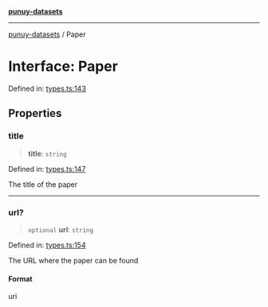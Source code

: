 [**punuy-datasets**](../README.md)

***

[punuy-datasets](../README.md) / Paper

# Interface: Paper

Defined in: [types.ts:143](https://github.com/andrefs/punuy-datasets/blob/131f93cc8acc767f352ee1220b4641fc6bc41a63/src/lib/types.ts#L143)

## Properties

### title

> **title**: `string`

Defined in: [types.ts:147](https://github.com/andrefs/punuy-datasets/blob/131f93cc8acc767f352ee1220b4641fc6bc41a63/src/lib/types.ts#L147)

The title of the paper

***

### url?

> `optional` **url**: `string`

Defined in: [types.ts:154](https://github.com/andrefs/punuy-datasets/blob/131f93cc8acc767f352ee1220b4641fc6bc41a63/src/lib/types.ts#L154)

The URL where the paper can be found

#### Format

uri
